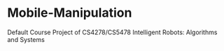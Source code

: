 # Mobile-Manipulation
Default Course Project of CS4278/CS5478 Intelligent Robots: Algorithms and Systems
